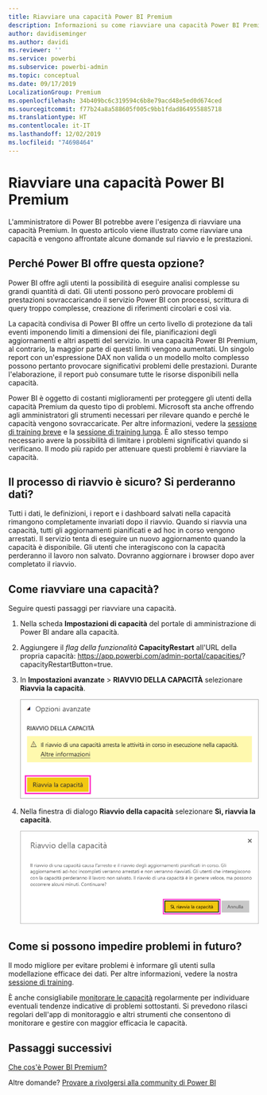 ```yaml
---
title: Riavviare una capacità Power BI Premium
description: Informazioni su come riavviare una capacità Power BI Premium per risolvere i problemi di prestazioni.
author: davidiseminger
ms.author: davidi
ms.reviewer: ''
ms.service: powerbi
ms.subservice: powerbi-admin
ms.topic: conceptual
ms.date: 09/17/2019
LocalizationGroup: Premium
ms.openlocfilehash: 34b409bc6c319594c6b8e79acd48e5ed0d674ced
ms.sourcegitcommit: f77b24a8a588605f005c9bb1fdad864955885718
ms.translationtype: HT
ms.contentlocale: it-IT
ms.lasthandoff: 12/02/2019
ms.locfileid: "74698464"
---
```

# <a name="restart-a-power-bi-premium-capacity"></a>Riavviare una capacità Power BI Premium

L'amministratore di Power BI potrebbe avere l'esigenza di riavviare una capacità Premium. In questo articolo viene illustrato come riavviare una capacità e vengono affrontate alcune domande sul riavvio e le prestazioni.

## <a name="why-does-power-bi-provide-this-option"></a>Perché Power BI offre questa opzione?

Power BI offre agli utenti la possibilità di eseguire analisi complesse su grandi quantità di dati. Gli utenti possono però provocare problemi di prestazioni sovraccaricando il servizio Power BI con processi, scrittura di query troppo complesse, creazione di riferimenti circolari e così via.

La capacità condivisa di Power BI offre un certo livello di protezione da tali eventi imponendo limiti a dimensioni dei file, pianificazioni degli aggiornamenti e altri aspetti del servizio. In una capacità Power BI Premium, al contrario, la maggior parte di questi limiti vengono aumentati. Un singolo report con un'espressione DAX non valida o un modello molto complesso possono pertanto provocare significativi problemi delle prestazioni. Durante l'elaborazione, il report può consumare tutte le risorse disponibili nella capacità. 

Power BI è oggetto di costanti miglioramenti per proteggere gli utenti della capacità Premium da questo tipo di problemi. Microsoft sta anche offrendo agli amministratori gli strumenti necessari per rilevare quando e perché le capacità vengono sovraccaricate. Per altre informazioni, vedere la [sessione di training breve](https://www.youtube.com/watch?v=UgsjMbhi_Bk&feature=youtu.be) e la [sessione di training lunga](https://www.microsoft.com/businessapplicationssummit/video/BAS2018-2174). È allo stesso tempo necessario avere la possibilità di limitare i problemi significativi quando si verificano. Il modo più rapido per attenuare questi problemi è riavviare la capacità.

## <a name="is-the-restart-process-safe-will-i-lose-any-data"></a>Il processo di riavvio è sicuro? Si perderanno dati?

Tutti i dati, le definizioni, i report e i dashboard salvati nella capacità rimangono completamente invariati dopo il riavvio. Quando si riavvia una capacità, tutti gli aggiornamenti pianificati e ad hoc in corso vengono arrestati. Il servizio tenta di eseguire un nuovo aggiornamento quando la capacità è disponibile. Gli utenti che interagiscono con la capacità perderanno il lavoro non salvato. Dovranno aggiornare i browser dopo aver completato il riavvio.

## <a name="how-do-i-restart-a-capacity"></a>Come riavviare una capacità?

Seguire questi passaggi per riavviare una capacità.

1. Nella scheda **Impostazioni di capacità** del portale di amministrazione di Power BI andare alla capacità. 

1. Aggiungere il *flag della funzionalità* **CapacityRestart** all'URL della propria capacità: https://app.powerbi.com/admin-portal/capacities/<YourCapacityId>?capacityRestartButton=true.

1. In **Impostazioni avanzate** > **RIAVVIO DELLA CAPACITÀ** selezionare **Riavvia la capacità**.

    ![Riavvia la capacità](media/service-admin-premium-restart/restart-capacity.png)

1. Nella finestra di dialogo **Riavvio della capacità** selezionare **Sì, riavvia la capacità**.

    ![Conferma del riavvio](media/service-admin-premium-restart/confirm-restart.png)

## <a name="how-can-i-prevent-issues-from-happening-in-the-future"></a>Come si possono impedire problemi in futuro?

Il modo migliore per evitare problemi è informare gli utenti sulla modellazione efficace dei dati. Per altre informazioni, vedere la nostra [sessione di training](https://www.microsoft.com/businessapplicationssummit/video/BAS2018-2170).

È anche consigliabile [monitorare le capacità](service-admin-premium-monitor-capacity.md) regolarmente per individuare eventuali tendenze indicative di problemi sottostanti. Si prevedono rilasci regolari dell'app di monitoraggio e altri strumenti che consentono di monitorare e gestire con maggior efficacia le capacità.

## <a name="next-steps"></a>Passaggi successivi

[Che cos'è Power BI Premium?](service-premium-what-is.md)

Altre domande? [Provare a rivolgersi alla community di Power BI](https://community.powerbi.com/)

